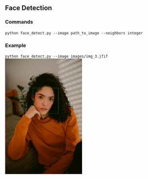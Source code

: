 ## Face Detection 

### Commands
`python face_detect.py --image path_to_image --neighbors integer`

### Example
`python face_detect.py --image images/img_3.jfif`
<br>
<img src="images/sample_outputs/img_3_output.png" width="50%">
